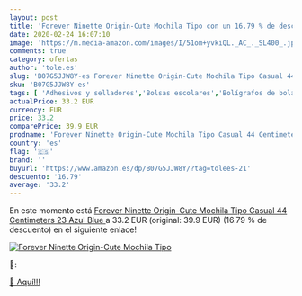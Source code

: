 ```yaml
---
layout: post
title: 'Forever Ninette Origin-Cute Mochila Tipo con un 16.79 % de descuento'
date: 2020-02-24 16:07:10
image: 'https://m.media-amazon.com/images/I/51om+yvkiQL._AC_._SL400_.jpg'
comments: true
category: ofertas
author: 'tole.es'
slug: 'B07G5JJW8Y-es Forever Ninette Origin-Cute Mochila Tipo Casual 44...'
sku: 'B07G5JJW8Y-es'
tags: [ 'Adhesivos y selladores','Bolsas escolares','Bolígrafos de bola','Bolígrafos y recambios','Bolígrafos, lápices y útiles de escritura','Bricolaje y herramientas','Compuestos de modelado para escultura','Costura y manualidades','Equipaje','Escultura','Ferretería','Hogar y cocina','Mochilas, estuches y sets escolares','Oficina y papelería','Pegamentos instantáneos', ]
actualPrice: 33.2 EUR
currency: EUR
price: 33.2
comparePrice: 39.9 EUR
prodname: 'Forever Ninette Origin-Cute Mochila Tipo Casual 44 Centimeters 23 Azul  Blue '
country: 'es'
flag: '🇪🇸'
brand: ''
buyurl: 'https://www.amazon.es/dp/B07G5JJW8Y/?tag=tolees-21'
descuento: '16.79'
average: '33.2'
---
```


En este momento está [Forever Ninette Origin-Cute Mochila Tipo Casual 44 Centimeters 23 Azul  Blue ](https://www.amazon.es/dp/B07G5JJW8Y/?tag=tolees-21) a 33.2 EUR (original: 39.9 EUR) (16.79 %  de descuento) en el siguiente enlace!

[![Forever Ninette Origin-Cute Mochila Tipo](https://m.media-amazon.com/images/I/51om+yvkiQL._AC_._SL400_.jpg)](https://www.amazon.es/dp/B07G5JJW8Y/?tag=tolees-21)

🔎:


[🛒 Aquí!!!](https://www.amazon.es/dp/B07G5JJW8Y/?tag=tolees-21)
